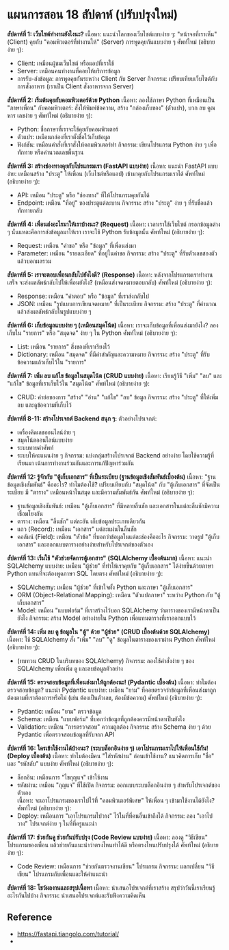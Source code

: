 # แผนการสอน 18 สัปดาห์ (ปรับปรุงใหม่)

**สัปดาห์ที่ 1: เว็บไซต์ทำงานยังไงนะ?**
เนื้อหา: แนะนำโลกของเว็บไซต์แบบง่าย ๆ: "หน้าจอที่เราเห็น" (Client) คุยกับ "คอมพิวเตอร์ที่ทำงานให้" (Server) การพูดคุยกันแบบง่าย ๆ
ศัพท์ใหม่ (อธิบายง่าย ๆ):
- Client: เหมือนผู้ชมเว็บไซต์ หรือแอปที่เราใช้
- Server: เหมือนคนทำงานที่คอยให้บริการข้อมูล
- การรับ-ส่งข้อมูล: การพูดคุยกันระหว่าง Client กับ Server
กิจกรรม: เปรียบเทียบเว็บไซต์กับการสั่งอาหาร (เราเป็น Client สั่งอาหารจาก Server)

**สัปดาห์ที่ 2: เริ่มต้นคุยกับคอมพิวเตอร์ด้วย Python**
เนื้อหา: ลองใช้ภาษา Python ที่เหมือนเป็น "ภาษาเพื่อน" กับคอมพิวเตอร์: สั่งให้พิมพ์ข้อความ, สร้าง "กล่องเก็บของ" (ตัวแปร), บวก ลบ คูณ หาร เลขง่าย ๆ
ศัพท์ใหม่ (อธิบายง่าย ๆ):
- Python: ชื่อภาษาที่เราจะใช้คุยกับคอมพิวเตอร์
- ตัวแปร: เหมือนกล่องที่เราตั้งชื่อไว้เก็บข้อมูล
- ฟังก์ชัน: เหมือนคำสั่งที่เราสั่งให้คอมพิวเตอร์ทำ
กิจกรรม: เขียนโปรแกรม Python ง่าย ๆ เพื่อทักทาย หรือคำนวณเลขพื้นฐาน

**สัปดาห์ที่ 3: สร้างช่องทางคุยกับโปรแกรมเรา (FastAPI แบบง่าย)**
เนื้อหา: แนะนำ FastAPI แบบง่าย: เหมือนสร้าง "ประตู" ให้เพื่อน (เว็บไซต์หรือแอป) เข้ามาคุยกับโปรแกรมเราได้
ศัพท์ใหม่ (อธิบายง่าย ๆ):
- API: เหมือน "ประตู" หรือ "ช่องทาง" ที่ให้โปรแกรมคุยกันได้
- Endpoint: เหมือน "ที่อยู่" ของประตูแต่ละบาน
กิจกรรม: สร้าง "ประตู" ง่าย ๆ ที่รับชื่อแล้วทักทายกลับ

**สัปดาห์ที่ 4: เพื่อนส่งอะไรมาให้เราบ้างนะ? (Request)**
เนื้อหา: เวลาเราใช้เว็บไซต์ กรอกข้อมูลต่าง ๆ นั่นแหละคือการส่งข้อมูลมาให้เรา เราจะใช้ Python รับข้อมูลนั้น
ศัพท์ใหม่ (อธิบายง่าย ๆ):
- Request: เหมือน "คำขอ" หรือ "ข้อมูล" ที่เพื่อนส่งมา
- Parameter: เหมือน "รายละเอียด" ที่อยู่ในคำขอ
กิจกรรม: สร้าง "ประตู" ที่รับตัวเลขสองตัวแล้วบอกผลรวม

**สัปดาห์ที่ 5: เราจะตอบเพื่อนกลับไปยังไงดี? (Response)**
เนื้อหา: หลังจากโปรแกรมเราทำงานเสร็จ จะส่งผลลัพธ์กลับไปให้เพื่อนยังไง? (เหมือนส่งจดหมายตอบกลับ)
ศัพท์ใหม่ (อธิบายง่าย ๆ):
- Response: เหมือน "คำตอบ" หรือ "ข้อมูล" ที่เราส่งกลับไป
- JSON: เหมือน "รูปแบบการเขียนจดหมาย" ที่เป็นระเบียบ
กิจกรรม: สร้าง "ประตู" ที่คำนวณแล้วส่งผลลัพธ์กลับในรูปแบบง่าย ๆ

**สัปดาห์ที่ 6: เก็บข้อมูลแบบง่าย ๆ (เหมือนสมุดโน้ต)**
เนื้อหา: เราจะเก็บข้อมูลที่เพื่อนส่งมายังไง? ลองเก็บใน "รายการ" หรือ "สมุดจด" ง่าย ๆ ใน Python
ศัพท์ใหม่ (อธิบายง่าย ๆ):
- List: เหมือน "รายการ" สิ่งของที่เราเรียงไว้
- Dictionary: เหมือน "สมุดจด" ที่มีคำสำคัญและความหมาย
กิจกรรม: สร้าง "ประตู" ที่รับข้อความแล้วเก็บไว้ใน "รายการ"

**สัปดาห์ที่ 7: เพิ่ม ลบ แก้ไข ข้อมูลในสมุดโน้ต (CRUD แบบง่าย)**
เนื้อหา: เรียนรู้วิธี "เพิ่ม" "ลบ" และ "แก้ไข" ข้อมูลที่เราเก็บไว้ใน "สมุดโน้ต"
ศัพท์ใหม่ (อธิบายง่าย ๆ):
- CRUD: คำย่อของการ "สร้าง" "อ่าน" "แก้ไข" "ลบ" ข้อมูล
กิจกรรม: สร้าง "ประตู" ที่ให้เพิ่ม ลบ และดูข้อความที่เก็บไว้

**สัปดาห์ที่ 8-11: สร้างโปรเจกต์ Backend สนุก ๆ:**
ตัวอย่างโปรเจกต์:
- เครื่องคิดเลขออนไลน์ง่าย ๆ
- สมุดโน้ตออนไลน์แบบง่าย
- ระบบทายคำศัพท์
- ระบบให้คะแนนง่าย ๆ
กิจกรรม: แบ่งกลุ่มสร้างโปรเจกต์ Backend อย่างง่าย โดยใช้ความรู้ที่เรียนมา เน้นการทำงานร่วมกันและการแก้ปัญหาร่วมกัน

**สัปดาห์ที่ 12: รู้จักกับ "ตู้เก็บเอกสาร" ที่เป็นระเบียบ (ฐานข้อมูลเชิงสัมพันธ์เบื้องต้น)**
เนื้อหา: "ฐานข้อมูลเชิงสัมพันธ์" คืออะไร? ทำไมต้องใช้? เปรียบเทียบกับ "สมุดโน้ต" กับ "ตู้เก็บเอกสาร" ที่จัดเป็นระเบียบ มี "ตาราง" เหมือนหน้าในสมุด และมีความสัมพันธ์กัน
ศัพท์ใหม่ (อธิบายง่าย ๆ):
- ฐานข้อมูลเชิงสัมพันธ์: เหมือน "ตู้เก็บเอกสาร" ที่มีหลายลิ้นชัก และเอกสารในแต่ละลิ้นชักมีความเชื่อมโยงกัน
- ตาราง: เหมือน "ลิ้นชัก" แต่ละอัน เก็บข้อมูลประเภทเดียวกัน
- แถว (Record): เหมือน "เอกสาร" แต่ละแผ่นในลิ้นชัก
- คอลัมน์ (Field): เหมือน "หัวข้อ" ที่บอกว่าข้อมูลในแต่ละช่องคืออะไร
กิจกรรม: วาดรูป "ตู้เก็บเอกสาร" และออกแบบตารางอย่างง่ายสำหรับโปรเจกต์ของตัวเอง

**สัปดาห์ที่ 13: เริ่มใช้ "ตัวช่วยจัดการตู้เอกสาร" (SQLAlchemy เบื้องต้นมาก)**
เนื้อหา: แนะนำ SQLAlchemy แบบง่าย: เหมือน "ผู้ช่วย" ที่ทำให้เราคุยกับ "ตู้เก็บเอกสาร" ได้ง่ายขึ้นด้วยภาษา Python แทนที่จะต้องพูดภาษา SQL โดยตรง
ศัพท์ใหม่ (อธิบายง่าย ๆ):
- SQLAlchemy: เหมือน "ผู้ช่วย" ที่เข้าใจทั้ง Python และภาษา "ตู้เก็บเอกสาร"
- ORM (Object-Relational Mapping): เหมือน "ตัวแปลภาษา" ระหว่าง Python กับ "ตู้เก็บเอกสาร"
- Model: เหมือน "แบบฟอร์ม" ที่เราสร้างไว้บอก SQLAlchemy ว่าตารางของเรามีหน้าตาเป็นยังไง
กิจกรรม: สร้าง Model อย่างง่ายใน Python เพื่อแทนตารางที่เราออกแบบไว้

**สัปดาห์ที่ 14: เพิ่ม ลบ ดู ข้อมูลใน "ตู้" ด้วย "ผู้ช่วย" (CRUD เบื้องต้นด้วย SQLAlchemy)**
เนื้อหา: ใช้ SQLAlchemy สั่ง "เพิ่ม" "ลบ" "ดู" ข้อมูลในตารางของเราผ่าน Python
ศัพท์ใหม่ (อธิบายง่าย ๆ): 
- (ทบทวน CRUD ในบริบทของ SQLAlchemy)
กิจกรรม: ลองใช้คำสั่งง่าย ๆ ของ SQLAlchemy เพื่อเพิ่ม ดู และลบข้อมูลตัวอย่าง

**สัปดาห์ที่ 15: ตรวจสอบข้อมูลที่เพื่อนส่งมาให้ถูกต้องนะ! (Pydantic เบื้องต้น)**
เนื้อหา: ทำไมต้องตรวจสอบข้อมูล? แนะนำ Pydantic แบบง่าย: เหมือน "ยาม" ที่คอยตรวจว่าข้อมูลที่เพื่อนส่งมาถูกต้องตามที่เราต้องการหรือไม่ (เช่น ต้องเป็นตัวเลข, ต้องมีข้อความ)
ศัพท์ใหม่ (อธิบายง่าย ๆ):
- Pydantic: เหมือน "ยาม" ตรวจข้อมูล
- Schema: เหมือน "แบบฟอร์ม" ที่บอกว่าข้อมูลที่ถูกต้องควรมีหน้าตาเป็นยังไง
- Validation: เหมือน "การตรวจสอบ" ความถูกต้อง
กิจกรรม: สร้าง Schema ง่าย ๆ ด้วย Pydantic เพื่อตรวจสอบข้อมูลที่รับจาก API

**สัปดาห์ที่ 16: ใครเข้าใช้งานได้บ้างนะ? (ระบบล็อกอินง่าย ๆ) เอาโปรแกรมเราไปให้เพื่อนใช้กัน! (Deploy เบื้องต้น)**
เนื้อหา: ทำไมต้องมีคน "ใส่รหัสผ่าน" ก่อนเข้าใช้งาน? แนวคิดการเก็บ "ชื่อ" และ "รหัสลับ" แบบง่าย
ศัพท์ใหม่ (อธิบายง่าย ๆ):
- ล็อกอิน: เหมือนการ "ไขกุญแจ" เข้าใช้งาน
- รหัสผ่าน: เหมือน "กุญแจ" ที่ใช้เปิด
กิจกรรม: ออกแบบระบบล็อกอินง่าย ๆ สำหรับโปรเจกต์ของตัวเอง <br>
เนื้อหา: จะเอาโปรแกรมของเราไปไว้ที่ "คอมพิวเตอร์พิเศษ" ให้เพื่อน ๆ เข้ามาใช้งานได้ยังไง?
ศัพท์ใหม่ (อธิบายง่าย ๆ):
- Deploy: เหมือนการ "เอาโปรแกรมไปวาง" ไว้ในที่ที่คนอื่นเข้าถึงได้
กิจกรรม: ลอง "เอาไปวาง" โปรเจกต์ง่าย ๆ ในที่ที่ครูแนะนำ

**สัปดาห์ที่ 17: ช่วยกันดู ช่วยกันปรับปรุง (Code Review แบบง่าย)**
เนื้อหา: ลองดู "วิธีเขียน" โปรแกรมของเพื่อน แล้วช่วยกันแนะนำว่าตรงไหนทำได้ดี หรือตรงไหนปรับปรุงได้
ศัพท์ใหม่ (อธิบายง่าย ๆ):
- Code Review: เหมือนการ "ช่วยกันตรวจงานเขียน" โปรแกรม
กิจกรรม: แลกเปลี่ยน "วิธีเขียน" โปรแกรมกับเพื่อนและให้คำแนะนำ

**สัปดาห์ที่ 18: โชว์ผลงานและสรุปเนื้อหา**
เนื้อหา: นำเสนอโปรเจกต์ที่เราสร้าง สรุปว่าวันนี้เราเรียนรู้อะไรกันไปบ้าง
กิจกรรม: นำเสนอโปรเจกต์และรับฟังความคิดเห็น

## Reference
* https://fastapi.tiangolo.com/tutorial/
* 
